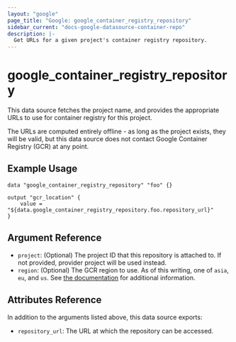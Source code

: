 ```yaml
---
layout: "google"
page_title: "Google: google_container_registry_repository"
sidebar_current: "docs-google-datasource-container-repo"
description: |-
  Get URLs for a given project's container registry repository.
---
```


# google\_container\_registry\_repository

This data source fetches the project name, and provides the appropriate URLs to use for container registry for this project.

The URLs are computed entirely offline - as long as the project exists, they will be valid, but this data source does not contact Google Container Registry (GCR) at any point.

## Example Usage

```hcl
data "google_container_registry_repository" "foo" {}

output "gcr_location" {
    value = "${data.google_container_registry_repository.foo.repository_url}"
}
```

## Argument Reference
* `project`: (Optional) The project ID that this repository is attached to.  If not provided, provider project will be used instead.
* `region`: (Optional) The GCR region to use.  As of this writing, one of `asia`, `eu`, and `us`.  See [the documentation](https://cloud.google.com/container-registry/docs/pushing-and-pulling) for additional information.

## Attributes Reference
In addition to the arguments listed above, this data source exports:

* `repository_url`: The URL at which the repository can be accessed.
